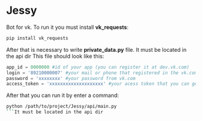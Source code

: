 # Jessy
Bot for vk. To run it you must install **vk_requests**:
```bash
pip install vk_requests
```
After that is necessary to write **private_data.py** file. It must be located in the api dir This file should look like this:
```python
app_id = 0000000 #id of your app (you can register it at dev.vk.com)
login = '89210000007' #your mail or phone that registered in the vk.com
password = 'xxxxxxxx' #your password from vk.com
access_token = 'xxxxxxxxxxxxxxxxxxxx' #your acess token that you can get in the page of your app
```

After that you can run it by enter a command:
```bash
python /path/to/project/Jessy/api/main.py
```It must be located in the api dir